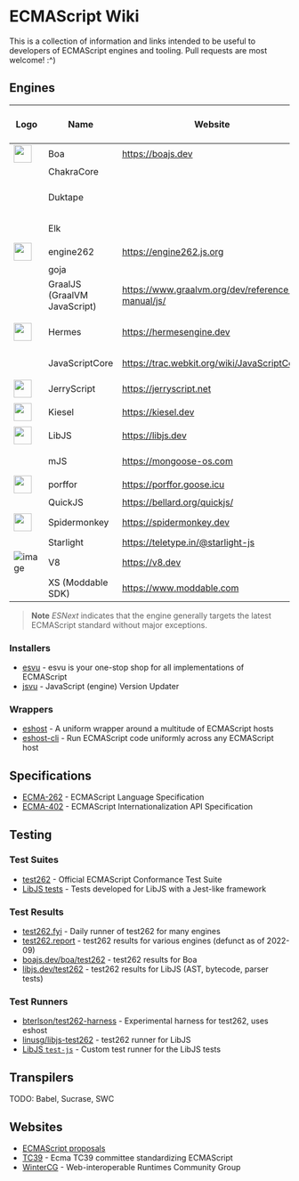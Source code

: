 # ECMAScript Wiki

This is a collection of information and links intended to be useful to developers of ECMAScript engines and tooling. Pull requests are most welcome! :^)

## Engines

| Logo | Name | Website | Source code | Implementation Language | License | Supported ES version |
|------|------|---------|-------------|-------------------------|---------|----------------------|
| <img width="32" src="https://boajs.dev/images/logo.png"> | Boa | https://boajs.dev | https://github.com/boa-dev/boa | Rust | MIT | |
| | ChakraCore | | https://github.com/chakra-core/ChakraCore | C++ | MIT | |
| | Duktape | | https://github.com/svaarala/duktape | C | MIT | ES5.1, [ES6/7 (partial)](https://wiki.duktape.org/postes5features) |
| | Elk | | https://github.com/cesanta/elk | C | AGPL-3 | subset of ES6 | 
| <img width="32" src="https://avatars.githubusercontent.com/u/51185628"> | engine262 | https://engine262.js.org | https://github.com/engine262/engine262 | JavaScript | MIT | ESNext |
| | goja | | https://github.com/dop251/goja | Go | MIT | ES5.1 |
| | GraalJS (GraalVM JavaScript) | https://www.graalvm.org/dev/reference-manual/js/ | https://github.com/oracle/graaljs | Java | UPL-1.0 | ESNext |
| <img width="32" src="https://hermesengine.dev/img/logo.svg"> | Hermes | https://hermesengine.dev | https://github.com/facebook/hermes | C++ | MIT | [ES6 with some exceptions](https://hermesengine.dev/docs/language-features) |
| | JavaScriptCore | https://trac.webkit.org/wiki/JavaScriptCore | https://github.com/WebKit/WebKit/tree/main/Source/JavaScriptCore | C++, JavaScript | LGPL-2.1 | ESNext |
| <img width="32" src="https://github.com/jerryscript-project/jerryscript/blob/master/LOGO.png"> | JerryScript | https://jerryscript.net | https://github.com/jerryscript-project/jerryscript | C | Apache-2.0 | ES5.1 |
| <img width="32" src="https://files.kiesel.dev/img/kiesel-bg.png"> | Kiesel | https://kiesel.dev | https://codeberg.org/kiesel-js/kiesel | Zig | MIT | |
| <img width="32" src="https://lh5.googleusercontent.com/J4azFveGFjfodaKPscuiL6AmtEp4TPYlmYwV1Rp09NrqH6KJZR73fmD_8XoH4uQpape7P8HxsmoRTOkAGNnSm0hFCWU_VyDydDgZ03rU0kMdySovQPoICI0beqfNlkC3NWNLv_A-zbvpPBVhyjljakhAww=s2048"> | LibJS | https://libjs.dev | https://github.com/SerenityOS/serenity/tree/master/Userland/Libraries/LibJS | C++ | BSD-2-Clause | ESNext |
| | mJS | https://mongoose-os.com | https://github.com/cesanta/mjs | C | GPL-2 | subset of ES6 |
| <img width="32" src="https://raw.githubusercontent.com/CanadaHonk/porffor/main/logo.png"> | porffor | https://porffor.goose.icu | https://github.com/CanadaHonk/porffor | JavaScript | MIT | |
| | QuickJS | https://bellard.org/quickjs/ | https://github.com/bellard/quickjs | C | MIT | ES2020 |
| <img width="32" src="https://raw.githubusercontent.com/mozilla-spidermonkey/spidermonkey.dev/production/assets/img/spidermonkey-small.svg"> | Spidermonkey | https://spidermonkey.dev | https://searchfox.org/mozilla-central/source/js | C++, Rust, JavaScript | MPL-2.0 | ESNext |
| | Starlight | https://teletype.in/@starlight-js | https://github.com/Starlight-JS/starlight | Rust | MPL-2.0 | |
| ![image](https://v8.dev/_img/v8-outline.svg) | V8 | https://v8.dev | https://source.chromium.org/chromium/chromium/src/+/main:v8/ | C++, JavaScript | BSD | ESNext |
| | XS (Moddable SDK) | https://www.moddable.com | https://github.com/Moddable-OpenSource/moddable | C | LGPL-3 | ES2021 |

> **Note**
> _ESNext_ indicates that the engine generally targets the latest ECMAScript standard without major exceptions.

### Installers

- [esvu](https://github.com/devsnek/esvu) - esvu is your one-stop shop for all implementations of ECMAScript
- [jsvu](https://github.com/GoogleChromeLabs/jsvu) - JavaScript (engine) Version Updater

### Wrappers

- [eshost](https://github.com/bterlson/eshost) - A uniform wrapper around a multitude of ECMAScript hosts
- [eshost-cli](https://github.com/bterlson/eshost-cli) - Run ECMAScript code uniformly across any ECMAScript host

## Specifications

- [ECMA-262](https://tc39.es/ecma262) - ECMAScript Language Specification
- [ECMA-402](https://tc39.es/ecma402) - ECMAScript Internationalization API Specification

## Testing

### Test Suites

- [test262](https://github.com/tc39/test262) - Official ECMAScript Conformance Test Suite
- [LibJS tests](https://github.com/SerenityOS/serenity/tree/master/Userland/Libraries/LibJS/Tests) - Tests developed for LibJS with a Jest-like framework

### Test Results

- [test262.fyi](https://test262.fyi) - Daily runner of test262 for many engines
- [test262.report](https://test262.report) - test262 results for various engines (defunct as of 2022-09)
- [boajs.dev/boa/test262](https://boajs.dev/boa/test262) - test262 results for Boa
- [libjs.dev/test262](https://libjs.dev/test262) - test262 results for LibJS (AST, bytecode, parser tests)

### Test Runners

- [bterlson/test262-harness](https://github.com/bterlson/test262-harness) - Experimental harness for test262, uses eshost
- [linusg/libjs-test262](https://github.com/linusg/libjs-test262) - test262 runner for LibJS
- [LibJS `test-js`](https://github.com/SerenityOS/serenity/blob/master/Tests/LibJS/test-js.cpp) - Custom test runner for the LibJS tests

## Transpilers

TODO: Babel, Sucrase, SWC

## Websites

- [ECMAScript proposals](https://github.com/tc39/proposals)
- [TC39](https://tc39.es) - Ecma TC39 committee standardizing ECMAScript
- [WinterCG](https://wintercg.org) - Web-interoperable Runtimes Community Group
